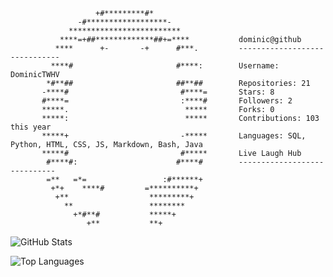 ```
                   +#*********#*                   
               -#******************-               
             *************************             
           ****=+##*************##+=****           dominic@github
          ****      +-       -+      #***.         ------------------------------
         ****#                       #****:        Username: DominicTWHV
        *#**##                       ##**##        Repositories: 21
       -****#                         #****=       Stars: 8
       #****=                         :****#       Followers: 2
       *****.                          *****       Forks: 0
       *****:                          *****       Contributions: 103 this year
       *****+                         -*****       Languages: SQL, Python, HTML, CSS, JS, Markdown, Bash, Java
       *****#                         #*****       Live Laugh Hub
        #****#:                      #****#        -----------------------------
        =**   =*=                 :#******+        
         +*+    ****#         =**********+         
          +**                  *********+          
            **                 ********            
              +*#**#           *****+              
                 +**           **+             
```

![GitHub Stats](https://github-readme-stats.vercel.app/api?username=DominicTWHV&show_icons=true&theme=radical)

![Top Languages](https://github-readme-stats.vercel.app/api/top-langs/?username=DominicTWHV&layout=compact&theme=radical)
